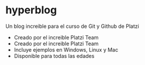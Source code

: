 # hyperblog
Un blog increible para el curso de Git y Github de Platzi









* Creado por el increible Platzi Team
* Creado por el increible Platzi Team
* Incluye ejemplos en Windows, Linux y Mac
* Disponible para todas las edades

